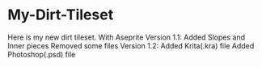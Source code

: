 # My-Dirt-Tileset
Here is my new dirt tileset. With Aseprite
Version 1.1:
Added Slopes and Inner pieces
Removed some files
Version 1.2:
Added Krita(.kra) file
Added Photoshop(.psd) file
